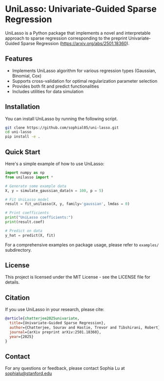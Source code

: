 # UniLasso: Univariate-Guided Sparse Regression

UniLasso is a Python package that implements a novel and interpretable approach to sparse regression corresponding to the preprint Univariate-Guided Sparse Regression (https://arxiv.org/abs/2501.18360).


## Features

- Implements UniLasso algorithm for various regression types (Gaussian, Binomial, Cox)
- Supports cross-validation for optimal regularization parameter selection
- Provides both fit and predict functionalities
- Includes utilities for data simulation


## Installation

You can install UniLasso by running the following script.

```bash
git clone https://github.com/sophial05/uni-lasso.git
cd uni-lasso
pip install -e .
```

## Quick Start

Here's a simple example of how to use UniLasso:
```python
import numpy as np
from unilasso import *

# Generate some example data
X, y = simulate_gaussian_data(n = 100, p = 5)

# Fit UniLasso model
result = fit_unilasso(X, y, family='gaussian', lmdas = 0)

# Print coefficients
print("UniLasso coefficients:")
print(result.coef)

# Predict on data
y_hat = predict(X, fit)
```

For a comprehensive examples on package usage, please refer to `examples/` subdirectory.


## License
This project is licensed under the MIT License - see the LICENSE file for details.


## Citation
If you use UniLasso in your research, please cite:
```bibtex
@article{chatterjee2025univariate,
  title={Univariate-Guided Sparse Regression},
  author={Chatterjee, Sourav and Hastie, Trevor and Tibshirani, Robert},
  journal={arXiv preprint arXiv:2501.18360},
  year={2025}
}
```

## Contact
For any questions or feedback, please contact Sophia Lu at sophialu@stanford.edu




